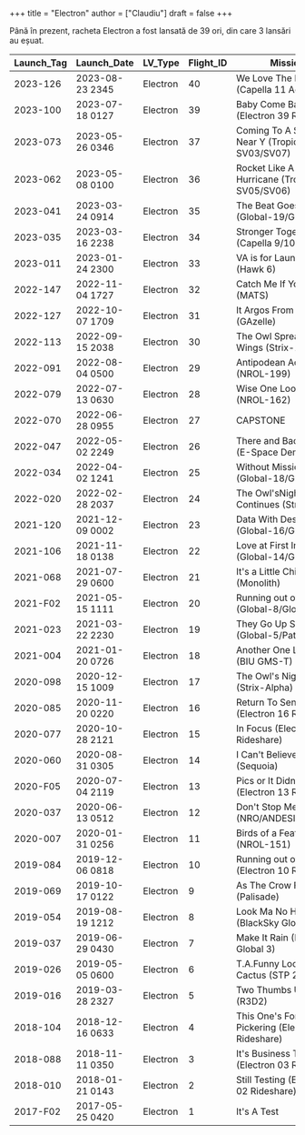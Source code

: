 +++
title = "Electron"
author = ["Claudiu"]
draft = false
+++

Până în prezent, racheta Electron a fost lansată de 39 ori, din care 3 lansări au eșuat.

| Launch_Tag | Launch_Date     | LV_Type  | Flight_ID | Mission                                          | Launch_Site | Country | Outcome |
|------------|-----------------|----------|-----------|--------------------------------------------------|-------------|---------|---------|
| 2023-126   | 2023-08-23 2345 | Electron | 40        | We Love The Nightlife (Capella 11 Acadia)        | MAHIA LC1B  | US      | S       |
| 2023-100   | 2023-07-18 0127 | Electron | 39        | Baby Come Back (Electron 39 Rideshare)           | MAHIA LC1B  | US      | S       |
| 2023-073   | 2023-05-26 0346 | Electron | 37        | Coming To A Storm Near Y (Tropics SV03/SV07)     | MAHIA LC1B  | US      | S       |
| 2023-062   | 2023-05-08 0100 | Electron | 36        | Rocket Like A Hurricane (Tropics SV05/SV06)      | MAHIA LC1B  | US      | S       |
| 2023-041   | 2023-03-24 0914 | Electron | 35        | The Beat Goes On (Global-19/Global-5)            | MAHIA LC1B  | US      | S       |
| 2023-035   | 2023-03-16 2238 | Electron | 34        | Stronger Together (Capella 9/10)                 | MARS Pad 0C | US      | S       |
| 2023-011   | 2023-01-24 2300 | Electron | 33        | VA is for Launch Lovers (Hawk 6)                 | MARS Pad 0C | US      | S       |
| 2022-147   | 2022-11-04 1727 | Electron | 32        | Catch Me If You Can (MATS)                       | MAHIA LC1B  | US      | S       |
| 2022-127   | 2022-10-07 1709 | Electron | 31        | It Argos From Up Here (GAzelle)                  | MAHIA LC1B  | US      | S       |
| 2022-113   | 2022-09-15 2038 | Electron | 30        | The Owl SpreadsIts Wings (Strix-1)               | MAHIA LC1B  | US      | S       |
| 2022-091   | 2022-08-04 0500 | Electron | 29        | Antipodean Adventure (NROL-199)                  | MAHIA LC1B  | US      | S       |
| 2022-079   | 2022-07-13 0630 | Electron | 28        | Wise One Looks Ahead (NROL-162)                  | MAHIA LC1A  | US      | S       |
| 2022-070   | 2022-06-28 0955 | Electron | 27        | CAPSTONE                                         | MAHIA LC1B  | US      | S       |
| 2022-047   | 2022-05-02 2249 | Electron | 26        | There and Back Again (E-Space Demo)              | MAHIA LC1A  | US      | S       |
| 2022-034   | 2022-04-02 1241 | Electron | 25        | Without Mission a Beat (Global-18/Global-20)     | MAHIA LC1A  | US      | S       |
| 2022-020   | 2022-02-28 2037 | Electron | 24        | The Owl'sNight Continues (Strix Beta)            | MAHIA LC1B  | US      | S       |
| 2021-120   | 2021-12-09 0002 | Electron | 23        | Data With Destiny (Global-16/Global-17)          | MAHIA LC1A  | US      | S       |
| 2021-106   | 2021-11-18 0138 | Electron | 22        | Love at First Insight (Global-14/Global-15)      | MAHIA LC1A  | US      | S       |
| 2021-068   | 2021-07-29 0600 | Electron | 21        | It's a Little Chile UpH. (Monolith)              | MAHIA LC1A  | US      | S       |
| 2021-F02   | 2021-05-15 1111 | Electron | 20        | Running out of Toes (Global-8/Global-9)          | MAHIA LC1A  | US      | F       |
| 2021-023   | 2021-03-22 2230 | Electron | 19        | They Go Up So Fast (Global-5/Pathstone)          | MAHIA LC1A  | US      | S       |
| 2021-004   | 2021-01-20 0726 | Electron | 18        | Another One Leaves.. (BIU GMS-T)                 | MAHIA LC1A  | US      | S       |
| 2020-098   | 2020-12-15 1009 | Electron | 17        | The Owl's Night Begins (Strix-Alpha)             | MAHIA LC1A  | US      | S       |
| 2020-085   | 2020-11-20 0220 | Electron | 16        | Return To Sender (Electron 16 Rideshare)         | MAHIA LC1A  | US      | S       |
| 2020-077   | 2020-10-28 2121 | Electron | 15        | In Focus (Electron 15 Rideshare)                 | MAHIA LC1A  | US      | S       |
| 2020-060   | 2020-08-31 0305 | Electron | 14        | I Can't Believe It's.. (Sequoia)                 | MAHIA LC1A  | US      | S       |
| 2020-F05   | 2020-07-04 2119 | Electron | 13        | Pics or It Didn't Happen (Electron 13 Rideshare) | MAHIA LC1A  | US      | F       |
| 2020-037   | 2020-06-13 0512 | Electron | 12        | Don't Stop Me Now (NRO/ANDESITE/M2PF)            | MAHIA LC1A  | US      | S       |
| 2020-007   | 2020-01-31 0256 | Electron | 11        | Birds of a Feather (NROL-151)                    | MAHIA LC1A  | US      | S       |
| 2019-084   | 2019-12-06 0818 | Electron | 10        | Running out of Fingers (Electron 10 Rideshare)   | MAHIA LC1A  | US      | S       |
| 2019-069   | 2019-10-17 0122 | Electron | 9         | As The Crow Flies (Palisade)                     | MAHIA LC1A  | US      | S       |
| 2019-054   | 2019-08-19 1212 | Electron | 8         | Look Ma No Hands (BlackSky Global 4)             | MAHIA LC1A  | US      | S       |
| 2019-037   | 2019-06-29 0430 | Electron | 7         | Make It Rain (BlackSky Global 3)                 | MAHIA LC1A  | US      | S       |
| 2019-026   | 2019-05-05 0600 | Electron | 6         | T.A.Funny Looking Cactus (STP 27RD)              | MAHIA LC1A  | US      | S       |
| 2019-016   | 2019-03-28 2327 | Electron | 5         | Two Thumbs Up (R3D2)                             | MAHIA LC1A  | US      | S       |
| 2018-104   | 2018-12-16 0633 | Electron | 4         | This One's For Pickering (Electron 04 Rideshare) | MAHIA LC1A  | US      | S       |
| 2018-088   | 2018-11-11 0350 | Electron | 3         | It's Business Time (Electron 03 Rideshare)       | MAHIA LC1A  | US      | S       |
| 2018-010   | 2018-01-21 0143 | Electron | 2         | Still Testing (Electron 02 Rideshare)            | MAHIA LC1A  | US      | S       |
| 2017-F02   | 2017-05-25 0420 | Electron | 1         | It's A Test                                      | MAHIA LC1A  | US      | F       |
